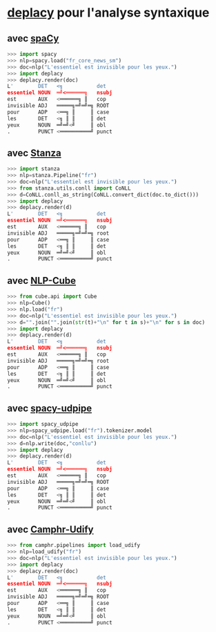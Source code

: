 # [deplacy](https://koichiyasuoka.github.io/deplacy/) pour l'analyse syntaxique

## avec [spaCy](https://spacy.io/)

```py
>>> import spacy
>>> nlp=spacy.load("fr_core_news_sm")
>>> doc=nlp("L'essentiel est invisible pour les yeux.")
>>> import deplacy
>>> deplacy.render(doc)
L'        DET   <╗           det
essentiel NOUN  ═╝<══════╗   nsubj
est       AUX   <══════╗ ║   cop
invisible ADJ   ═════╗═╝═╝═╗ ROOT
pour      ADP   <══╗ ║     ║ case
les       DET   <╗ ║ ║     ║ det
yeux      NOUN  ═╝═╝<╝     ║ obl
.         PUNCT <══════════╝ punct
```

## avec [Stanza](https://stanfordnlp.github.io/stanza)

```py
>>> import stanza
>>> nlp=stanza.Pipeline("fr")
>>> doc=nlp("L'essentiel est invisible pour les yeux.")
>>> from stanza.utils.conll import CoNLL
>>> d=CoNLL.conll_as_string(CoNLL.convert_dict(doc.to_dict()))
>>> import deplacy
>>> deplacy.render(d)
L'        DET   <╗           det
essentiel NOUN  ═╝<══════╗   nsubj
est       AUX   <══════╗ ║   cop
invisible ADJ   ═════╗═╝═╝═╗ root
pour      ADP   <══╗ ║     ║ case
les       DET   <╗ ║ ║     ║ det
yeux      NOUN  ═╝═╝<╝     ║ obl
.         PUNCT <══════════╝ punct
```

## avec [NLP-Cube](https://github.com/Adobe/NLP-Cube)

```py
>>> from cube.api import Cube
>>> nlp=Cube()
>>> nlp.load("fr")
>>> doc=nlp("L'essentiel est invisible pour les yeux.")
>>> d="".join("".join(str(t)+"\n" for t in s)+"\n" for s in doc)
>>> import deplacy
>>> deplacy.render(d)
L'        DET   <╗           det
essentiel NOUN  ═╝<══════╗   nsubj
est       AUX   <══════╗ ║   cop
invisible ADJ   ═════╗═╝═╝═╗ root
pour      ADP   <══╗ ║     ║ case
les       DET   <╗ ║ ║     ║ det
yeux      NOUN  ═╝═╝<╝     ║ obl
.         PUNCT <══════════╝ punct
```

## avec [spacy-udpipe](https://github.com/TakeLab/spacy-udpipe)

```py
>>> import spacy_udpipe
>>> nlp=spacy_udpipe.load("fr").tokenizer.model
>>> doc=nlp("L'essentiel est invisible pour les yeux.")
>>> d=nlp.write(doc,"conllu")
>>> import deplacy
>>> deplacy.render(d)
L'        DET   <╗           det
essentiel NOUN  ═╝<══════╗   nsubj
est       AUX   <══════╗ ║   cop
invisible ADJ   ═════╗═╝═╝═╗ ROOT
pour      ADP   <══╗ ║     ║ case
les       DET   <╗ ║ ║     ║ det
yeux      NOUN  ═╝═╝<╝     ║ obl
.         PUNCT <══════════╝ punct
```

## avec [Camphr-Udify](https://camphr.readthedocs.io/en/latest/notes/udify.html)

```py
>>> from camphr.pipelines import load_udify
>>> nlp=load_udify("fr")
>>> doc=nlp("L'essentiel est invisible pour les yeux.")
>>> import deplacy
>>> deplacy.render(doc)
L'        DET   <╗           det
essentiel NOUN  ═╝<══════╗   nsubj
est       AUX   <══════╗ ║   cop
invisible ADJ   ═════╗═╝═╝═╗ ROOT
pour      ADP   <══╗ ║     ║ case
les       DET   <╗ ║ ║     ║ det
yeux      NOUN  ═╝═╝<╝     ║ obl
.         PUNCT <══════════╝ punct
```

